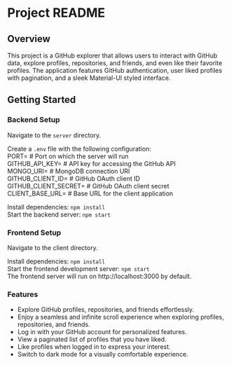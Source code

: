 # Project README

## Overview

This project is a GitHub explorer that allows users to interact with GitHub data, explore profiles, repositories, and friends, and even like their favorite profiles. 
The application features GitHub authentication, user liked profiles with pagination, and a sleek Material-UI styled interface.

## Getting Started

### Backend Setup

Navigate to the `server` directory.

Create a `.env` file with the following configuration:  
PORT= # Port on which the server will run  
GITHUB_API_KEY= # API key for accessing the GitHub API  
MONGO_URI= # MongoDB connection URI  
GITHUB_CLIENT_ID= # GitHub OAuth client ID  
GITHUB_CLIENT_SECRET= # GitHub OAuth client secret  
CLIENT_BASE_URL= # Base URL for the client application  

Install dependencies: `npm install`  
Start the backend server: `npm start`

### Frontend Setup

Navigate to the client directory.

Install dependencies: `npm install`  
Start the frontend development server: `npm start`  
The frontend server will run on http://localhost:3000 by default.

### Features

- Explore GitHub profiles, repositories, and friends effortlessly.
- Enjoy a seamless and infinite scroll experience when exploring profiles, repositories, and friends.
- Log in with your GitHub account for personalized features.
- View a paginated list of profiles that you have liked.
- Like profiles when logged in to express your interest.
- Switch to dark mode for a visually comfortable experience.
